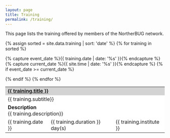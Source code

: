 ```yaml
---
layout: page
title: Training
permalink: /training/
---
```


This page lists the training offered by members of the NortherBUG network.

{% assign sorted = site.data.training  | sort: 'date'  %}
{% for training in sorted %}

{% capture event_date %}{{ training.date | date: '%s' }}{% endcapture %}
{% capture current_date %}{{ site.time | date: '%s' }}{% endcapture %}
{% if event_date >= current_date %}
<table>
<tr>
<td style="background-color: #D3D3D3 !important; color:#FFFFFF !important;" colspan="3"><a href="{{training.link}}"><strong>{{ training.title }}</strong></a></td>
<tr style="background-color: #FFFFFF !important;">
<td colspan="3">{{ training.subtitle}}</td>
</tr>
<tr style="background-color: #FFFFFF !important;">
<td colspan="3"><strong>Description</strong><br />{{ training.description}}</td>
</tr>
<tr style="background-color: #FFFFFF !important;">
<td>{{ training.date }}</td>
<td>{{ training.duration }} day(s)</td>
<td>{{ training.institute }}</td>
</tr>

{% endif %}
{% endfor %}

